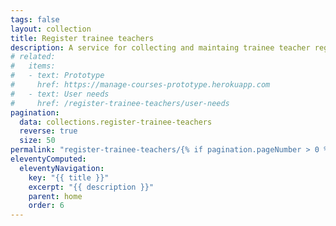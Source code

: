 ```yaml
---
tags: false
layout: collection
title: Register trainee teachers
description: A service for collecting and maintaing trainee teacher registration data
# related:
#   items:
#   - text: Prototype
#     href: https://manage-courses-prototype.herokuapp.com
#   - text: User needs
#     href: /register-trainee-teachers/user-needs
pagination:
  data: collections.register-trainee-teachers
  reverse: true
  size: 50
permalink: "register-trainee-teachers/{% if pagination.pageNumber > 0 %}page/{{ pagination.pageNumber + 1 }}{% endif %}/"
eleventyComputed:
  eleventyNavigation:
    key: "{{ title }}"
    excerpt: "{{ description }}"
    parent: home
    order: 6
---
```

